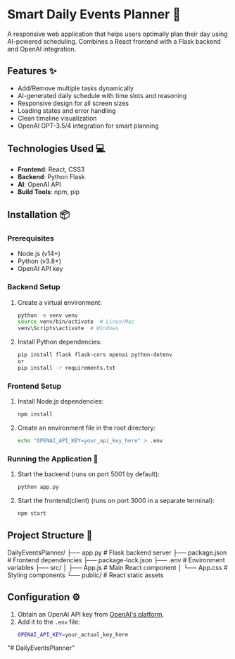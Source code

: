 # Smart Daily Events Planner 🚀

A responsive web application that helps users optimally plan their day using AI-powered scheduling. Combines a React frontend with a Flask backend and OpenAI integration.

## Features ✨
- Add/Remove multiple tasks dynamically
- AI-generated daily schedule with time slots and reasoning
- Responsive design for all screen sizes
- Loading states and error handling
- Clean timeline visualization
- OpenAI GPT-3.5/4 integration for smart planning

## Technologies Used 💻
- **Frontend**: React, CSS3
- **Backend**: Python Flask
- **AI**: OpenAI API
- **Build Tools**: npm, pip

## Installation 📦

### Prerequisites
- Node.js (v14+)
- Python (v3.8+)
- OpenAI API key

### Backend Setup
1. Create a virtual environment:
    ```bash
    python -m venv venv
    source venv/bin/activate  # Linux/Mac
    venv\Scripts\activate  # Windows
    ```

2. Install Python dependencies:
    ```bash
    pip install flask flask-cors openai python-dotenv
    or
    pip install -r requirements.txt
    ```

### Frontend Setup
1. Install Node.js dependencies:
    ```bash
    npm install
    ```

2. Create an environment file in the root directory:
    ```bash
    echo "OPENAI_API_KEY=your_api_key_here" > .env
    ```

### Running the Application 🏃
1. Start the backend (runs on port 5001 by default):
    ```bash
    python app.py
    ```

2. Start the frontend(client) (runs on port 3000 in a separate terminal):
    ```bash
    npm start
    ```

## Project Structure 📂
DailyEventsPlanner/
├── app.py                 # Flask backend server
├── package.json           # Frontend dependencies
├── package-lock.json
├── .env                   # Environment variables
├── src/
│   ├── App.js             # Main React component
│   └── App.css            # Styling components
└── public/                # React static assets

## Configuration ⚙️

1. Obtain an OpenAI API key from [OpenAI's platform](https://platform.openai.com).
2. Add it to the `.env` file:
    ```bash
    OPENAI_API_KEY=your_actual_key_here
    ```

"# DailyEventsPlanner"
